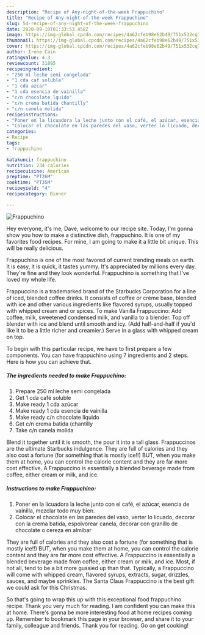 ```yaml
---
description: "Recipe of Any-night-of-the-week Frappuchino"
title: "Recipe of Any-night-of-the-week Frappuchino"
slug: 54-recipe-of-any-night-of-the-week-frappuchino
date: 2020-09-10T01:33:53.458Z
image: https://img-global.cpcdn.com/recipes/4a62cfeb98e62b49/751x532cq70/frappuchino-foto-principal.jpg
thumbnail: https://img-global.cpcdn.com/recipes/4a62cfeb98e62b49/751x532cq70/frappuchino-foto-principal.jpg
cover: https://img-global.cpcdn.com/recipes/4a62cfeb98e62b49/751x532cq70/frappuchino-foto-principal.jpg
author: Irene Cain
ratingvalue: 4.3
reviewcount: 31895
recipeingredient:
- "250 ml leche semi congelada"
- "1 cda caf soluble"
- "1 cda azcar"
- "1 cda esencia de vainilla"
- "c/n chocolate lquido"
- "c/n crema batida chantilly"
- "c/n canela molida"
recipeinstructions:
- "Poner en la licuadora la leche junto con el café, el azúcar, esencia de vainilla, mezclar todo muy bien."
- "Colocar el chocolate en las paredes del vaso, verter lo licuado, decorar con la crema batida, espolvorear canela, decorar con granillo de chocolate o cereza en almíbar"
categories:
- Recipe
tags:
- frappuchino

katakunci: frappuchino 
nutrition: 234 calories
recipecuisine: American
preptime: "PT26M"
cooktime: "PT35M"
recipeyield: "4"
recipecategory: Dinner

---
```



![Frappuchino](https://img-global.cpcdn.com/recipes/4a62cfeb98e62b49/751x532cq70/frappuchino-foto-principal.jpg)

Hey everyone, it's me, Dave, welcome to our recipe site. Today, I'm gonna show you how to make a distinctive dish, frappuchino. It is one of my favorites food recipes. For mine, I am going to make it a little bit unique. This will be really delicious.

Frappuchino is one of the most favored of current trending meals on earth. It is easy, it is quick, it tastes yummy. It's appreciated by millions every day. They're fine and they look wonderful. Frappuchino is something that I've loved my whole life.

Frappuccino is a trademarked brand of the Starbucks Corporation for a line of iced, blended coffee drinks. It consists of coffee or crème base, blended with ice and other various ingredients like flavored syrups, usually topped with whipped cream and or spices. To make Vanilla Frappuccino: Add coffee, milk, sweetened condensed milk, and vanilla to a blender. Top off blender with ice and blend until smooth and icy. (Add half-and-half if you&#39;d like it to be a little richer and creamier.) Serve in a glass with whipped cream on top.


To begin with this particular recipe, we have to first prepare a few components. You can have frappuchino using 7 ingredients and 2 steps. Here is how you can achieve that.

<!--inarticleads1-->

##### The ingredients needed to make Frappuchino:

1. Prepare 250 ml leche semi congelada
1. Get 1 cda café soluble
1. Make ready 1 cda azúcar
1. Make ready 1 cda esencia de vainilla
1. Make ready c/n chocolate líquido
1. Get c/n crema batida (chantilly
1. Take c/n canela molida


Blend it together until it is smooth, the pour it into a tall glass. Frappuccinos are the ultimate Starbucks indulgence. They are full of calories and they also cost a fortune (for something that is mostly ice!!) BUT, when you make them at home, you can control the calorie content and they are far more cost effective. A Frappuccino is essentially a blended beverage made from coffee, either cream or milk, and ice. 

<!--inarticleads2-->

##### Instructions to make Frappuchino:

1. Poner en la licuadora la leche junto con el café, el azúcar, esencia de vainilla, mezclar todo muy bien.
1. Colocar el chocolate en las paredes del vaso, verter lo licuado, decorar con la crema batida, espolvorear canela, decorar con granillo de chocolate o cereza en almíbar


They are full of calories and they also cost a fortune (for something that is mostly ice!!) BUT, when you make them at home, you can control the calorie content and they are far more cost effective. A Frappuccino is essentially a blended beverage made from coffee, either cream or milk, and ice. Most, if not all, tend to be a bit more gussied up than that. Typically, a Frappuccino will come with whipped cream, flavored syrups, extracts, sugar, drizzles, sauces, and maybe sprinkles. The Santa Claus Frappuccino is the best gift we could ask for this Christmas. 

So that's going to wrap this up with this exceptional food frappuchino recipe. Thank you very much for reading. I am confident you can make this at home. There's gonna be more interesting food at home recipes coming up. Remember to bookmark this page in your browser, and share it to your family, colleague and friends. Thank you for reading. Go on get cooking!
